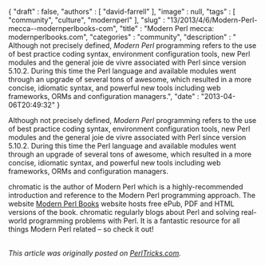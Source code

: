 {
   "draft" : false,
   "authors" : [
      "david-farrell"
   ],
   "image" : null,
   "tags" : [
      "community",
      "culture",
      "modernperl"
   ],
   "slug" : "13/2013/4/6/Modern-Perl-mecca--modernperlbooks-com",
   "title" : "Modern Perl mecca: modernperlbooks.com",
   "categories" : "community",
   "description" : " Although not precisely defined, <i>Modern Perl</i> programming refers to the use of best practice coding syntax, environment configuration tools, new Perl modules and the general joie de vivre associated with Perl since version 5.10.2. During this time the Perl language and available modules went through an upgrade of several tons of awesome, which resulted in a more concise, idiomatic syntax, and powerful new tools including web frameworks, ORMs and configuration managers.",
   "date" : "2013-04-06T20:49:32"
}


Although not precisely defined, *Modern Perl* programming refers to the use of best practice coding syntax, environment configuration tools, new Perl modules and the general joie de vivre associated with Perl since version 5.10.2. During this time the Perl language and available modules went through an upgrade of several tons of awesome, which resulted in a more concise, idiomatic syntax, and powerful new tools including web frameworks, ORMs and configuration managers.

chromatic is the author of Modern Perl which is a highly-recommended introduction and reference to the Modern Perl programming approach. The website [Modern Perl Books](http://modernperlbooks.com) website hosts free ePub, PDF and HTML versions of the book. chromatic regularly blogs about Perl and solving real-world programming problems with Perl. It is a fantastic resource for all things Modern Perl related – so check it out!

\
*This article was originally posted on [PerlTricks.com](http://perltricks.com).*
